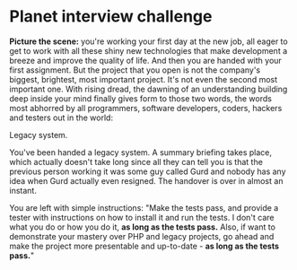 # Planet interview challenge

**Picture the scene:** you're working your first day at the new job, all eager to get to work with all these shiny new technologies that make development a breeze and improve the quality of life. And then you are handed with your first assignment.
But the project that you open is not the company's biggest, brightest, most important project.
It's not even the second most important one.
With rising dread, the dawning of an understanding building deep inside your mind finally gives form to those two words, the words most abhorred by all programmers, software developers, coders, hackers and testers out in the world:

Legacy system.

You've been handed a legacy system.
A summary briefing takes place, which actually doesn't take long since all they can tell you is that the previous person working it was some guy called Gurd and nobody has any idea when Gurd actually even resigned. The handover is over in almost an instant.

You are left with simple instructions: "Make the tests pass, and provide a tester with instructions on how to install it and run the tests. I don't care what you do or how you do it, **as long as the tests pass.** Also, if want to demonstrate your mastery over PHP and legacy projects, go ahead and make the project more presentable and up-to-date - **as long as the tests pass.**"

